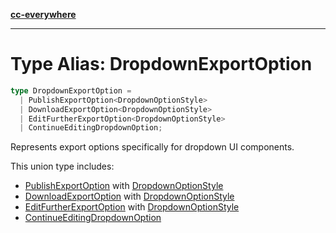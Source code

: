 [**cc-everywhere**](../../../../../index.md)

***

# Type Alias: DropdownExportOption

```ts
type DropdownExportOption = 
  | PublishExportOption<DropdownOptionStyle>
  | DownloadExportOption<DropdownOptionStyle>
  | EditFurtherExportOption<DropdownOptionStyle>
  | ContinueEditingDropdownOption;
```

Represents export options specifically for dropdown UI components.

This union type includes:

- [PublishExportOption](../interfaces/publish-export-option.md) with [DropdownOptionStyle](../interfaces/dropdown-option-style.md)
- [DownloadExportOption](../interfaces/download-export-option.md) with [DropdownOptionStyle](../interfaces/dropdown-option-style.md)
- [EditFurtherExportOption](../interfaces/edit-further-export-option.md) with [DropdownOptionStyle](../interfaces/dropdown-option-style.md)
- [ContinueEditingDropdownOption](../interfaces/continue-editing-dropdown-option.md)
